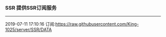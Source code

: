 ### SSR 提供SSR订阅服务
---
2019-07-11 17:10:16 订阅:https://raw.githubusercontent.com/King-1025/server/SSR/DATA
